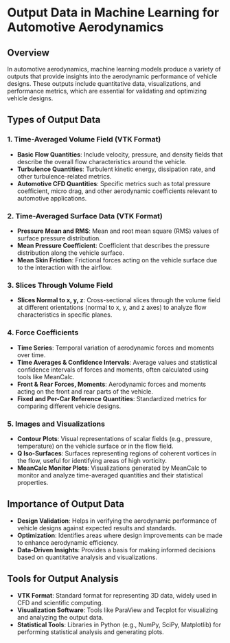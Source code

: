 # Output Data in Machine Learning for Automotive Aerodynamics

## Overview
In automotive aerodynamics, machine learning models produce a variety of outputs that provide insights into the aerodynamic performance of vehicle designs. These outputs include quantitative data, visualizations, and performance metrics, which are essential for validating and optimizing vehicle designs.

## Types of Output Data

### 1. Time-Averaged Volume Field (VTK Format)
- **Basic Flow Quantities**: Include velocity, pressure, and density fields that describe the overall flow characteristics around the vehicle.
- **Turbulence Quantities**: Turbulent kinetic energy, dissipation rate, and other turbulence-related metrics.
- **Automotive CFD Quantities**: Specific metrics such as total pressure coefficient, micro drag, and other aerodynamic coefficients relevant to automotive applications.

### 2. Time-Averaged Surface Data (VTK Format)
- **Pressure Mean and RMS**: Mean and root mean square (RMS) values of surface pressure distribution.
- **Mean Pressure Coefficient**: Coefficient that describes the pressure distribution along the vehicle surface.
- **Mean Skin Friction**: Frictional forces acting on the vehicle surface due to the interaction with the airflow.

### 3. Slices Through Volume Field
- **Slices Normal to x, y, z**: Cross-sectional slices through the volume field at different orientations (normal to x, y, and z axes) to analyze flow characteristics in specific planes.

### 4. Force Coefficients
- **Time Series**: Temporal variation of aerodynamic forces and moments over time.
- **Time Averages & Confidence Intervals**: Average values and statistical confidence intervals of forces and moments, often calculated using tools like MeanCalc.
- **Front & Rear Forces, Moments**: Aerodynamic forces and moments acting on the front and rear parts of the vehicle.
- **Fixed and Per-Car Reference Quantities**: Standardized metrics for comparing different vehicle designs.

### 5. Images and Visualizations
- **Contour Plots**: Visual representations of scalar fields (e.g., pressure, temperature) on the vehicle surface or in the flow field.
- **Q Iso-Surfaces**: Surfaces representing regions of coherent vortices in the flow, useful for identifying areas of high vorticity.
- **MeanCalc Monitor Plots**: Visualizations generated by MeanCalc to monitor and analyze time-averaged quantities and their statistical properties.

## Importance of Output Data
- **Design Validation**: Helps in verifying the aerodynamic performance of vehicle designs against expected results and standards.
- **Optimization**: Identifies areas where design improvements can be made to enhance aerodynamic efficiency.
- **Data-Driven Insights**: Provides a basis for making informed decisions based on quantitative analysis and visualizations.

## Tools for Output Analysis
- **VTK Format**: Standard format for representing 3D data, widely used in CFD and scientific computing.
- **Visualization Software**: Tools like ParaView and Tecplot for visualizing and analyzing the output data.
- **Statistical Tools**: Libraries in Python (e.g., NumPy, SciPy, Matplotlib) for performing statistical analysis and generating plots.
